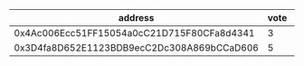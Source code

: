 address|vote|timestamp|signature
---|---|---|---
0x4Ac006Ecc51FF15054a0cC21D715F80CFa8d4341|3|1603797943|0x11bbacaecf3023ccb85beaf0816db54a161c7036810b6a8f8bcd86eda3ae032c2f20dd174921acea2b725a9594230753cb72ea19ead6025ce6504f6995cf1e831b
0x3D4fa8D652E1123BDB9ecC2Dc308A869bCCaD606|5|1603797997|0x62d2553f4003ccc5081aba907ba41ec047aab6ccd14d7f8e699f93cce1fd38d80abbb2c654ff1b7bfa3c3ad54346f9a2f329a1bc38980a400cc386a9d63795d81c